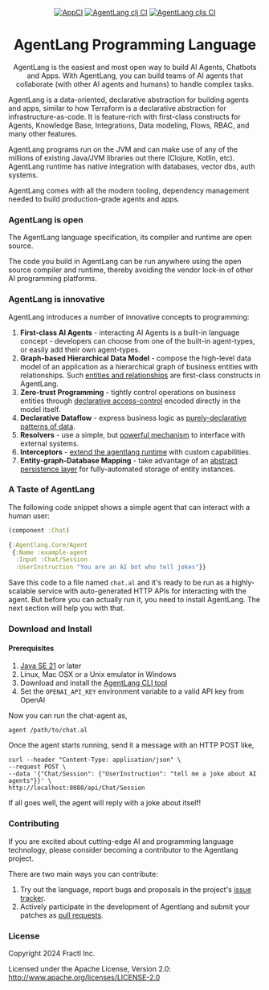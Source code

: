 <div align="center">

[![AppCI](https://github.com/agentlang-ai/agentlang/actions/workflows/app.yml/badge.svg)](https://github.com/agentlang-ai/agentlang/actions/workflows/app.yml)
[![AgentLang clj CI](https://github.com/agentlang-ai/agentlang/actions/workflows/agentlang-clj.yml/badge.svg)](https://github.com/agentlang-ai/agentlang/actions/workflows/agentlang-clj.yml)
[![AgentLang cljs CI](https://github.com/agentlang-ai/agentlang/actions/workflows/agentlang-cljs.yml/badge.svg)](https://github.com/agentlang-ai/agentlang/actions/workflows/agentlang-cljs.yml)

# AgentLang Programming Language

AgentLang is the easiest and most open way to build AI Agents, Chatbots and Apps. With AgentLang, you can build teams of AI agents that collaborate (with other AI agents and humans) to handle complex tasks.

</div>

AgentLang is a data-oriented, declarative abstraction for building agents and apps, similar to how Terraform is a declarative abstraction for infrastructure-as-code. It is feature-rich with first-class constructs for Agents, Knowledge Base, Integrations, Data modeling, Flows, RBAC, and many other features.

AgentLang programs run on the JVM and can make use of any of the millions of existing Java/JVM libraries out there (Clojure, Kotlin, etc). AgentLang runtime has native integration with databases, vector dbs, auth systems.

AgentLang comes with all the modern tooling, dependency management needed to build production-grade agents and apps.

### AgentLang is open
The AgentLang language specification, its compiler and runtime are open source.

The code you build in AgentLang can be run anywhere using the open source compiler and runtime, thereby avoiding the vendor lock-in of other AI programming platforms.

### AgentLang is innovative
AgentLang introduces a number of innovative concepts to programming:

1. **First-class AI Agents** - interacting AI Agents is a built-in language concept - developers can choose from one of the built-in agent-types, or easily add their own agent-types.
2. **Graph-based Hierarchical Data Model** - compose the high-level data model of an application as a hierarchical graph of business entities with relationships. Such [entities and relationships](https://docs.agentlang.io/docs/concepts/data-model) are first-class constructs in AgentLang.
3. **Zero-trust Programming** - tightly control operations on business entities through [declarative access-control](https://docs.agentlang.io/docs/concepts/zero-trust-programming) encoded directly in the model itself.
4. **Declarative Dataflow** - express business logic as [purely-declarative patterns of data](https://docs.agentlang.io/docs/concepts/declarative-dataflow).
5. **Resolvers** - use a simple, but [powerful mechanism](https://docs.agentlang.io/docs/concepts/resolvers) to interface with external systems.
6. **Interceptors** - [extend the agentlang runtime](https://docs.agentlang.io/docs/concepts/interceptors) with custom capabilities.
7. **Entity-graph-Database Mapping** - take advantage of an [abstract persistence layer](https://docs.agentlang.io/docs/concepts/entity-db-mapping) for fully-automated storage of entity instances.

### A Taste of AgentLang

The following code snippet shows a simple agent that can interact with a human user:

```clojure
(component :Chat)

{:Agentlang.Core/Agent
 {:Name :example-agent
  :Input :Chat/Session
  :UserInstruction "You are an AI bot who tell jokes"}}
```

Save this code to a file named `chat.al` and it's ready to be run as a highly-scalable service with auto-generated HTTP APIs for interacting with the agent. But before you can actually run it, you need to install AgentLang. The next section will help you with that.

### Download and Install

#### Prerequisites

1. [Java SE 21](https://openjdk.org/projects/jdk/21/) or later
2. Linux, Mac OSX or a Unix emulator in Windows
3. Download and install the [AgentLang CLI tool](https://github.com/agentlang-ai/agentlang.cli)
4. Set the `OPENAI_API_KEY` environment variable to a valid API key from OpenAI

Now you can run the chat-agent as,

```shell
agent /path/to/chat.al
```

Once the agent starts running, send it a message with an HTTP POST like,

```shell
curl --header "Content-Type: application/json" \
--request POST \
--data '{"Chat/Session": {"UserInstruction": "tell me a joke about AI agents"}}' \
http://localhost:8080/api/Chat/Session
```

If all goes well, the agent will reply with a joke about itself!

### Contributing

If you are excited about cutting-edge AI and programming language technology, please consider becoming a contributor to the Agentlang project.

There are two main ways you can contribute:

  1. Try out the language, report bugs and proposals in the project's [issue tracker](https://github.com/agentlang-ai/agentlang/issues).
  2. Actively participate in the development of Agentlang and submit your patches as [pull requests](https://github.com/agentlang-ai/agentlang/pulls).

### License

Copyright 2024 Fractl Inc.

Licensed under the Apache License, Version 2.0:
http://www.apache.org/licenses/LICENSE-2.0

